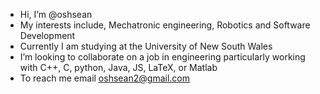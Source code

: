 - Hi, I’m @oshsean
- My interests include, Mechatronic engineering, Robotics and Software Development
- Currently I am studying at the University of New South Wales
- I’m looking to collaborate on a job in engineering particularly working with C++, C, python, Java, JS, LaTeX, or Matlab
- To reach me email oshsean2@gmail.com



